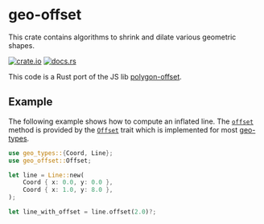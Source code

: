 # geo-offset

This crate contains algorithms to shrink and dilate various geometric shapes.

[![crate.io](https://img.shields.io/crates/v/geo-offset.svg)](https://crates.io/crates/geo-offset)
[![docs.rs](https://docs.rs/geo-offset/badge.svg)](https://docs.rs/geo-offset)

This code is a Rust port of the JS lib [polygon-offset](https://github.com/w8r/polygon-offset).

## Example

The following example shows how to compute an inflated line.
The [`offset`] method is provided by the [`Offset`] trait which is implemented for most [geo-types](https://docs.rs/geo-types/0.4.3/geo_types/).

```rust
use geo_types::{Coord, Line};
use geo_offset::Offset;

let line = Line::new(
    Coord { x: 0.0, y: 0.0 },
    Coord { x: 1.0, y: 8.0 },
);

let line_with_offset = line.offset(2.0)?;
```

[`Offset`]: offset/trait.Offset.html
[`offset`]: offset/trait.Offset.html#method.offset
